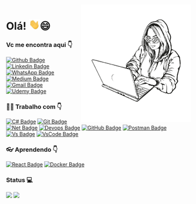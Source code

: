 <img align='right' width=300 src="assets/image.png">

# Olá! <img src="https://raw.githubusercontent.com/ABSphreak/ABSphreak/master/gifs/Hi.gif" width="30px">😄
### Vc me encontra aqui 👇

[![Github Badge](https://img.shields.io/badge/-Github-000?style=for-the-badge&logo=Github&logoColor=white&link=https://github.com/shaippinho)](https://github.com/shaippinho)
[![Linkedin Badge](https://img.shields.io/badge/-LinkedIn-blue?style=for-the-badge&logo=Linkedin&logoColor=white&link=https://www.linkedin.com/in/shaiene-pardo-do-pinho-b39295148)](https://www.linkedin.com/in/shaiene-pardo-do-pinho-b39295148)
[![WhatsApp Badge](https://img.shields.io/badge/WhatsApp-25D366?style=for-the-badge&logo=whatsapp&logoColor=white&link=https://api.whatsapp.com/send?1=pt_BR&phone=5548984623872)](https://api.whatsapp.com/send?1=pt_BR&phone=5548984623872)
[![Medium Badge](https://img.shields.io/badge/Medium-%23000000.svg?style=for-the-badge&logo=Medium&logoColor=white&link=https://shaipinho.medium.com/)](https://shaipinho.medium.com/)
[![Gmail Badge](https://img.shields.io/badge/Gmail-D14836?style=for-the-badge&logo=gmail&logoColor=white&link=mailto:shaienepardo@gmail.com?Subject=Oi%20Shai%20-%20GitHub/)](mailto:shaienepardo@gmail.com?Subject=Oi%20Shai%20-%20GitHub)
[![Udemy Badge](https://img.shields.io/badge/Udemy-%23EA5252.svg?style=for-the-badge&logo=Udemy&logoColor=white&link=https://www.udemy.com/user/shaiene-pardo/)](https://www.udemy.com/user/shaiene-pardo/)


### 👩‍💻 Trabalho com 👇
[![C# Badge](https://img.shields.io/badge/c%23-%23239120.svg?style=for-the-badge&logo=c-sharp&logoColor=white&link=https://docs.microsoft.com/pt-br/dotnet/csharp/)](https://docs.microsoft.com/pt-br/dotnet/csharp/)
[![Git Badge](https://img.shields.io/badge/git-%23F05033.svg?style=for-the-badge&logo=git&logoColor=white&link=https://git-scm.com/)](https://git-scm.com/)
[![Net Badge](https://img.shields.io/badge/.NET-5C2D91?style=for-the-badge&logo=.net&logoColor=white&link=https://dotnet.microsoft.com/)](https://dotnet.microsoft.com/)
[![Devops Badge](https://img.shields.io/badge/azure-%230072C6.svg?style=for-the-badge&logo=azure-devops&logoColor=white&link=https://azure.microsoft.com/)](https://azure.microsoft.com/)
[![GitHub Badge](https://img.shields.io/badge/github-%23121011.svg?style=for-the-badge&logo=github&logoColor=white&link=https://github.com/)](https://github.com/)
[![Postman Badge](https://img.shields.io/badge/Postman-FF6C37?style=for-the-badge&logo=postman&logoColor=red&link=https://www.postman.com/)](https://www.postman.com/)
[![Vs Badge](https://img.shields.io/badge/VisualStudio-5C2D91.svg?style=for-the-badge&logo=visual-studio&logoColor=white&link=https://visualstudio.microsoft.com/pt-br/)](https://visualstudio.microsoft.com/pt-br/)
[![VsCode Badge](https://img.shields.io/badge/VisualStudioCode-0078d7.svg?style=for-the-badge&logo=visual-studio-code&logoColor=white&link=https://code.visualstudio.com/)](https://code.visualstudio.com/)


### 👓 Aprendendo 👇
[![React Badge](https://img.shields.io/badge/react-%2320232a.svg?style=for-the-badge&logo=react&logoColor=%2361DAFB&link=https://reactjs.org/)](https://reactjs.org/)
[![Docker Badge](https://img.shields.io/badge/docker-%230db7ed.svg?style=for-the-badge&logo=docker&logoColor=white&link=https://www.docker.com/)](https://www.docker.com/)

### Status 💻
<div>
  <img height="180em" src="https://github-readme-stats.vercel.app/api?username=shaippinho&show_icons=true&theme=shades-of-purple"/>
  <img height="180em" src="https://github-readme-stats.vercel.app/api/top-langs/?username=shaippinho&theme=shades-of-purple"/>
</div>
